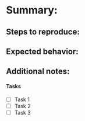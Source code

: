 # Summary:

## Steps to reproduce:

## Expected behavior:

## Additional notes:

#### Tasks

-   [ ] Task 1
-   [ ] Task 2
-   [ ] Task 3
